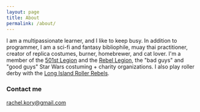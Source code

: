 ```yaml
---
layout: page
title: About
permalink: /about/
---
```


I am a multipassionate learner, and I like to keep busy. In addition to programmer, I am a sci-fi and fantasy bibliophile, muay thai practitioner, creator of replica costumes, burner, homebrewer, and cat lover. I'm a member of the [501st Legion](http://www.501st.com/) and the [Rebel Legion](http://www.rebellegion.com/), the "bad guys" and "good guys" Star Wars costuming + charity organizations. I also play roller derby with the [Long Island Roller Rebels](http://www.longislandrollerrebels.org/).



### Contact me

rachel.kory@gmail.com